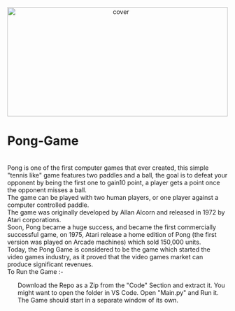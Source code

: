 <div align="center">
<img width="100%" height = "250px" src="https://kivy.org/doc/stable/_images/pong.jpg" alt="cover" />
</div>

# Pong-Game
<br> 
Pong is one of the first computer games that ever created, this simple "tennis like" game features two paddles and a ball, the goal is to defeat your opponent by being the first one to gain10 point, a player gets a point once the opponent misses a ball. <br>
The game can be played with two human players, or one player against a computer controlled paddle. <br>
The game was originally developed by Allan Alcorn and released in 1972 by Atari corporations. <br>
Soon, Pong became a huge success, and became the first commercially successful game, on 1975, Atari release a home edition of Pong (the first version was played on Arcade machines) which sold 150,000 units. <br>
Today, the Pong Game is considered to be the game which started the video games industry, as it proved that the video games market can produce significant revenues.
</br>
To Run the Game :-
<ul>
  Download the Repo as a Zip from the "Code" Section and extract it.
  You might want to open the folder in VS Code.
  Open "Main.py" and Run it.
  The Game should start in a separate window of its own.
</ul>
